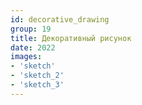 ```yaml
---
id: decorative_drawing
group: 19
title: Декоративный рисунок
date: 2022
images:
- 'sketch'
- 'sketch_2'
- 'sketch_3'
---
```

